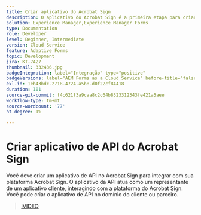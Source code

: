 ```yaml
---
title: Criar aplicativo do Acrobat Sign
description: O aplicativo do Acrobat Sign é a primeira etapa para criar a integração entre o AEM Forms e o Acrobat Sign.
solution: Experience Manager,Experience Manager Forms
type: Documentation
role: Developer
level: Beginner, Intermediate
version: Cloud Service
feature: Adaptive Forms
topic: Development
jira: KT-7427
thumbnail: 332436.jpg
badgeIntegration: label="Integração" type="positive"
badgeVersions: label="AEM Forms as a Cloud Service" before-title="false"
exl-id: 1eb43bdc-2718-4724-a5b8-d0f22cf84418
duration: 101
source-git-commit: f4c621f3a9caa8c2c64b8323312343fe421a5aee
workflow-type: tm+mt
source-wordcount: '77'
ht-degree: 1%

---
```


# Criar aplicativo de API do Acrobat Sign

Você deve criar um aplicativo de API no Acrobat Sign para integrar com sua plataforma Acrobat Sign. O aplicativo da API atua como um representante de um aplicativo cliente, interagindo com a plataforma do Acrobat Sign. Você pode criar o aplicativo de API no domínio do cliente ou parceiro.

>[!VIDEO](https://video.tv.adobe.com/v/332436?quality=12&learn=on)
